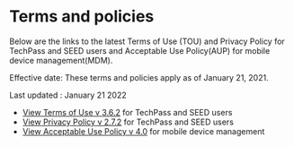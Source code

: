# Terms and policies
Below are the links to the latest Terms of Use (TOU) and Privacy Policy for TechPass and SEED users and Acceptable Use Policy(AUP) for mobile device management(MDM).

Effective date: These terms and policies apply as of January 21, 2021.

Last updated : January 21 2022

<ul>
<li><a href="Terms of Use v 3.6.2.pdf" target="_blank">View Terms of Use v 3.6.2</a> for TechPass and SEED users</li>
<li><a href="Privacy Policy v 2.7.2.pdf" target="_blank">View Privacy Policy v 2.7.2</a> for TechPass and SEED users</li>
<li><a href="MDM AUP v4.0.pdf" target="_blank">View Acceptable Use Policy v 4.0</a> for mobile device management</li>
</ul>
